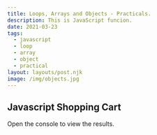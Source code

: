 ```yaml
---
title: Loops, Arrays and Objects - Practicals.
description: This is JavaScript funcion.
date: 2021-03-23
tags:
  - javascript
  - loop
  - array
  - object
  - practical
layout: layouts/post.njk
image: /img/objects.jpg
---
```


<div class="container mt-4">
  <h2>Javascript Shopping Cart</h2>
  <p>Open the console to view the results.</p>
  <code></code>
</div>

<script src="/js/js-challenges/task1.js"></script>
<script src="/js/js-challenges/task2.js"></script>
<script src="/js/js-challenges/task3.js"></script>
